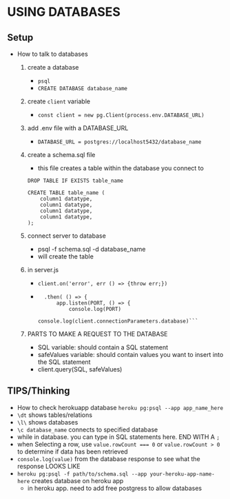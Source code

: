 # USING DATABASES

## Setup
- How to talk to databases
    1. create a database
        - `psql`
        - `CREATE DATABASE database_name`
    2. create `client` variable
        - `const client = new pg.Client(process.env.DATABASE_URL)`
    3. add .env file with a DATABASE_URL
        - `DATABASE_URL = postgres://localhost5432/database_name`
    4. create a schema.sql file
        - this file creates a table within the database you connect to
        ```
        DROP TABLE IF EXISTS table_name
        
        CREATE TABLE table_name (
            column1 datatype,
            column1 datatype,
            column1 datatype,
            column1 datatype,
        );
        ```
      
    5. connect server to database
        - psql -f schema.sql -d database_name
        - will create the table
    6. in server.js
        - `client.on('error', err () => {throw err;})`
        - ```client.connect()
            .then( () => {
                app.listen(PORT, () => {
                    console.log(PORT)
                    console.log(client.connectionParameters.database)```
    7. PARTS TO MAKE A REQUEST TO THE DATABASE
        - SQL variable: should contain a SQL statement
        - safeValues variable: should contain values you want to insert into the SQL statement
        - client.query(SQL, safeValues)

## TIPS/Thinking
- How to check herokuapp database
`heroku pg:psql --app app_name_here`
- `\dt` shows tables/relations
- `\l\` shows databases
- `\c database_name` connects to specified database
- while in database. you can type in SQL statements here. END WITH A `;`
- when Selecting a row, use `value.rowCount === 0` or `value.rowCount > 0` to determine if data has been retrieved
- `console.log(value)` from the database response to see what the response LOOKS LIKE
- `heroku pg:psql -f path/to/schema.sql --app your-heroku-app-name-here` creates database on heroku app
    - in heroku app. need to add free postgress to allow databases
